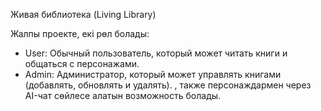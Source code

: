 Живая библиотека (Living Library)


Жалпы проекте, екі рөл болады:
- User: Обычный пользователь, который может читать книги и общаться с персонажами.
- Admin: Администратор, который может управлять книгами (добавлять, обновлять и удалять).
, также персонаждармен через AI-чат сөйлесе алатын возможность болады. 
